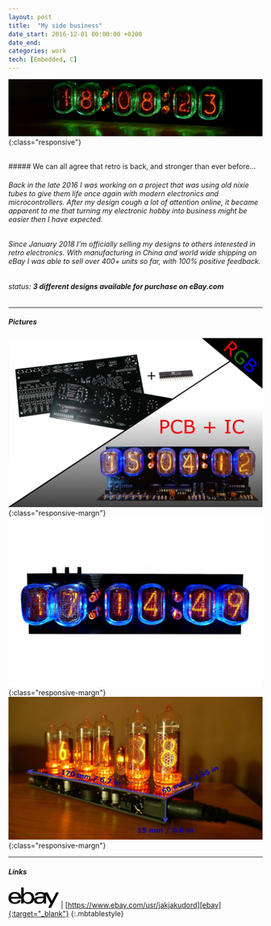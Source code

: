 ```yaml
---
layout: post
title:  "My side business"
date_start: 2016-12-01 00:00:00 +0200 
date_end:
categories: work
tech: [Embedded, C]
---
```

![labday-logo](/assets/portfolio/ebay_logo.jpg){:class="responsive"}

<br>
##### We can all agree that retro is back, and stronger than ever before...

###### Back in the late 2016 I was working on a project that was using old nixie tubes to give them life once again with modern electronics and microcontrollers. After my design cough a lot of attention online, it became apparent to me that turning my electronic hobby into business might be easier then I have expected.

###### Since January 2018 I'm officially selling my designs to others interested in retro electronics. With manufacturing in China and world wide shipping on eBay I was able to sell over 400+ units so far, with 100% positive feedback.  

###### status: **3 different designs available for purchase on eBay.com**

---
##### Pictures

![](/assets/portfolio/ebay3.jpg){:class="responsive-margn"}
![](/assets/portfolio/ebay2.jpg){:class="responsive-margn"}
![](/assets/portfolio/ebay1.jpg){:class="responsive-margn"}

---
##### Links

<a href="https://www.ebay.com/usr/jakjakudord" target="_blank"><img src="/assets/ebay.png"></a> | [https://www.ebay.com/usr/jakjakudord][ebay]{:target="_blank"}
{:.mbtablestyle}

[//]: links:
[ebay]: https://www.ebay.com/usr/jakjakudord

